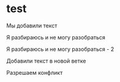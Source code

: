 ﻿# test

Мы добавили текст


Я разбираюсь и не могу разобраться

Я разбираюсь и не могу разобраться - 2

Добавили текст в новой ветке

Разрешаем конфликт
